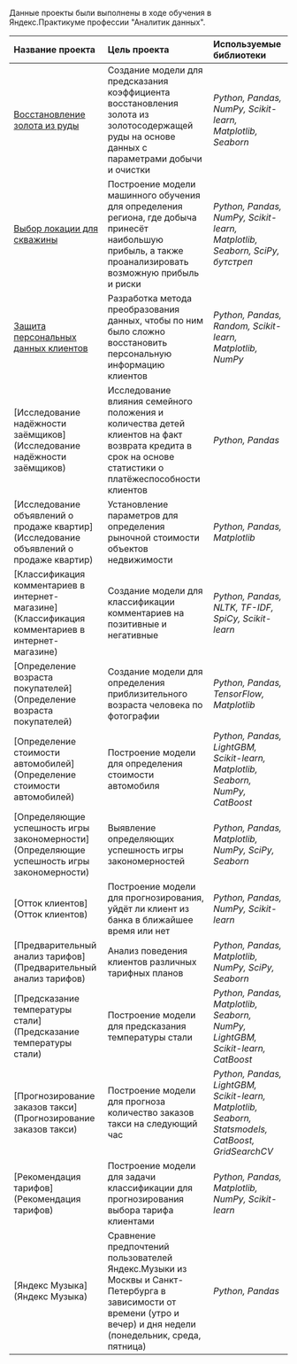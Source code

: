 Данные проекты были выполнены в ходе обучения в Яндекс.Практикуме профессии "Аналитик данных".

| Название проекта | Цель проекта | Используемые библиотеки | 
| :---------------------- | :---------------------- | :---------------------- |
| [Восстановление золота из руды](https://github.com/NatalyDanko/YandexPracticum/tree/main/%D0%92%D0%BE%D1%81%D1%81%D1%82%D0%B0%D0%BD%D0%BE%D0%B2%D0%BB%D0%B5%D0%BD%D0%B8%D0%B5%20%D0%B7%D0%BE%D0%BB%D0%BE%D1%82%D0%B0%20%D0%B8%D0%B7%20%D1%80%D1%83%D0%B4%D1%8B) | Создание модели для предсказания коэффициента восстановления золота из золотосодержащей руды на основе данных с параметрами добычи и очистки | *Python, Pandas, NumPy, Scikit-learn, Matplotlib, Seaborn* |
| [Выбор локации для скважины](https://github.com/NatalyDanko/YandexPracticum/tree/main/%D0%92%D1%8B%D0%B1%D0%BE%D1%80%20%D0%BB%D0%BE%D0%BA%D0%B0%D1%86%D0%B8%D0%B8%20%D0%B4%D0%BB%D1%8F%20%D1%81%D0%BA%D0%B2%D0%B0%D0%B6%D0%B8%D0%BD%D1%8B) | Построение модели машинного обучения для определения региона, где добыча принесёт наибольшую прибыль, а также проанализировать возможную прибыль и риски | *Python, Pandas, NumPy, Scikit-learn, Matplotlib, Seaborn, SciPy, бутстреп* |
| [Защита персональных данных клиентов](https://github.com/NatalyDanko/YandexPracticum/tree/main/%D0%97%D0%B0%D1%89%D0%B8%D1%82%D0%B0%20%D0%BF%D0%B5%D1%80%D1%81%D0%BE%D0%BD%D0%B0%D0%BB%D1%8C%D0%BD%D1%8B%D1%85%20%D0%B4%D0%B0%D0%BD%D0%BD%D1%8B%D1%85%20%D0%BA%D0%BB%D0%B8%D0%B5%D0%BD%D1%82%D0%BE%D0%B2) | Разработка метода преобразования данных, чтобы по ним было сложно восстановить персональную информацию клиентов | *Python, Pandas, Random, Scikit-learn, Matplotlib, NumPy* |
| [Исследование надёжности заёмщиков](Исследование надёжности заёмщиков) | Исследование влияния семейного положения и количества детей клиентов на факт возврата кредита в срок на основе статистики о платёжеспособности клиентов | *Python, Pandas* |
| [Исследование объявлений о продаже квартир](Исследование объявлений о продаже квартир) | Установление параметров для определения рыночной стоимости объектов недвижимости | *Python, Pandas, Matplotlib* |
| [Классификация комментариев в интернет-магазине](Классификация комментариев в интернет-магазине) | Создание модели для классификации комментариев на позитивные и негативные | *Python, Pandas, NLTK, TF-IDF, SpiCy, Scikit-learn* |
| [Определение возраста покупателей](Определение возраста покупателей) | Создание модели для определения приблизительного возраста человека по фотографии | *Python, Pandas, TensorFlow, Matplotlib* |
| [Определение стоимости автомобилей](Определение стоимости автомобилей) | Построение модели для определения стоимости автомобиля | *Python, Pandas, LightGBM, Scikit-learn, Matplotlib, Seaborn, NumPy, CatBoost* |
| [Определяющие успешность игры закономерности](Определяющие успешность игры закономерности) | Выявление определяющих успешность игры закономерностей | *Python, Pandas, Matplotlib, NumPy, SciPy, Seaborn* |
| [Отток клиентов](Отток клиентов) | Построение модели для прогнозирования, уйдёт ли клиент из банка в ближайшее время или нет | *Python, Pandas, NumPy, Scikit-learn* |
| [Предварительный анализ тарифов](Предварительный анализ тарифов) | Анализ поведения клиентов различных тарифных планов | *Python, Pandas, Matplotlib, NumPy, SciPy, Seaborn* |
| [Предсказание температуры стали](Предсказание температуры стали) | Построение модели для предсказания температуры стали | *Python, Pandas, Matplotlib, Seaborn, NumPy, LightGBM, Scikit-learn, CatBoost* |
| [Прогнозирование заказов такси](Прогнозирование заказов такси) | Построение модели для прогноза количество заказов такси на следующий час | *Python, Pandas, LightGBM, Scikit-learn, Matplotlib, Seaborn, Statsmodels, CatBoost, GridSearchCV* |
| [Рекомендация тарифов](Рекомендация тарифов) | Построение модели для задачи классификации для прогнозирования выбора тарифа клиентами | *Python, Pandas, Matplotlib, NumPy, Scikit-learn* |
| [Яндекс Музыка](Яндекс Музыка) | Сравнение предпочтений пользователей Яндекс.Музыки из Москвы и Санкт-Петербурга в зависимости от времени (утро и вечер) и дня недели (понедельник, среда, пятница)| *Python, Pandas* |
